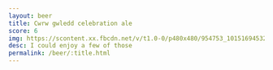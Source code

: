 ```yaml
---
layout: beer
title: Cwrw gwledd celebration ale
score: 6
img: https://scontent.xx.fbcdn.net/v/t1.0-0/p480x480/954753_10151694532288745_1231818486_n.jpg?oh=9365168f54b217b166b6f0dfb294215f&oe=58D15F40
desc: I could enjoy a few of those
permalink: /beer/:title.html
---
```

